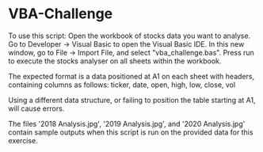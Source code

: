 # VBA-Challenge

To use this script:
Open the workbook of stocks data you want to analyse.
Go to Developer -> Visual Basic to open the Visual Basic IDE.
In this new window, go to File -> Import File, and select "vba_challenge.bas".
Press run to execute the stocks analyser on all sheets within the workbook.

The expected format is a data positioned at A1 on each sheet with headers, containing columns as follows:
	ticker, date, open, high, low, close, vol

Using a different data structure, or failing to position the table starting at A1, will cause errors.

The files '2018 Analysis.jpg', '2019 Analysis.jpg', and '2020 Analysis.jpg' contain sample outputs when this script is 
	run on the provided data for this exercise.